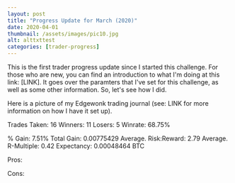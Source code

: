 ```yaml
---
layout: post
title: "Progress Update for March (2020)"
date: 2020-04-01
thumbnail: /assets/images/pic10.jpg
alt: alttxttest
categories: [trader-progress]
---
```


This is the first trader progress update since I started this challenge. For those who are new, you can find an introduction to what I'm doing at this link: [LINK]. It goes over the paramters that I've set for this challenge, as well as some other information. So, let's see how I did.

Here is a picture of my Edgewonk trading journal (see: LINK for more information on how I have it set up).

Trades Taken: 16
Winners: 11
Losers: 5
Winrate: 68.75%

% Gain: 7.51%
Total Gain: 0.00775429
Average. Risk:Reward: 2.79
Average. R-Multiple: 0.42
Expectancy: 0.00048464 BTC

Pros:

Cons:
